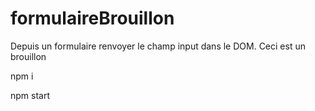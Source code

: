 # formulaireBrouillon
Depuis un formulaire renvoyer le champ input dans le DOM. Ceci est un brouillon


npm i 

npm start
